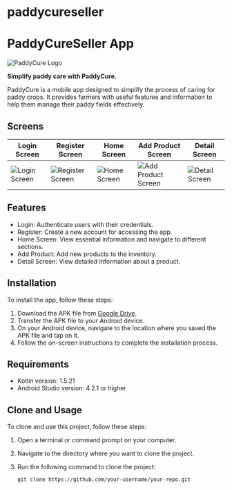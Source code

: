 # paddycureseller

# PaddyCureSeller App

![PaddyCure Logo](https://drive.google.com/uc?id=1JqG6Ox5Kw45GkjV9sZzg0VFcp_GYGbTo)

**Simplify paddy care with PaddyCure.**

PaddyCure is a mobile app designed to simplify the process of caring for paddy crops. It provides farmers with useful features and information to help them manage their paddy fields effectively.

## Screens 

| Login Screen | Register Screen | Home Screen | Add Product Screen | Detail Screen |
|---|---|---|---|---|
| ![Login Screen](https://drive.google.com/uc?id=1h_VF7L9hGdgPKOqDITxXzWrVFM1z34FQ) | ![Register Screen](https://drive.google.com/uc?id=1eKUI2b1qwTbj6ybhw1o-lVcSVQ8kNmbq) | ![Home Screen](https://drive.google.com/uc?id=1oDTqOjbt1fpGET5PoS1Q-tJFxpwKp_lU) | ![Add Product Screen](https://drive.google.com/uc?id=1DoOhkvt76QvBlUpmKaLyytjFWZtFF23x) | ![Detail Screen](https://drive.google.com/uc?id=1bPxHtbxdWZtSXLPZmqRPvz7PdgfGfu7_)

## Features

- Login: Authenticate users with their credentials.
- Register: Create a new account for accessing the app.
- Home Screen: View essential information and navigate to different sections.
- Add Product: Add new products to the inventory.
- Detail Screen: View detailed information about a product.

## Installation

To install the app, follow these steps:

1. Download the APK file from [Google Drive](link-to-app-file).
2. Transfer the APK file to your Android device.
3. On your Android device, navigate to the location where you saved the APK file and tap on it.
4. Follow the on-screen instructions to complete the installation process.

## Requirements

- Kotlin version: 1.5.21
- Android Studio version: 4.2.1 or higher

## Clone and Usage

To clone and use this project, follow these steps:

1. Open a terminal or command prompt on your computer.

2. Navigate to the directory where you want to clone the project.

3. Run the following command to clone the project:

   ```shell
   git clone https://github.com/your-username/your-repo.git


